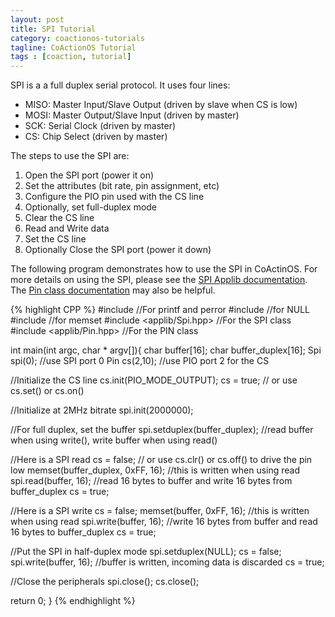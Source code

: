 ```yaml
---
layout: post
title: SPI Tutorial
category: coactionos-tutorials
tagline: CoActionOS Tutorial
tags : [coaction, tutorial]
---
```


SPI is a a full duplex serial protocol. It uses four lines:

- MISO: Master Input/Slave Output (driven by slave when CS is low)
- MOSI: Master Output/Slave Input (driven by master)
- SCK: Serial Clock (driven by master)
- CS: Chip Select (driven by master)

The steps to use the SPI are:

1. Open the SPI port (power it on)
1. Set the attributes (bit rate, pin assignment, etc)
1. Configure the PIO pin used with the CS line
1. Optionally, set full-duplex mode
1. Clear the CS line
1. Read and Write data
1. Set the CS line
1. Optionally Close the SPI port (power it down)

The following program demonstrates how to use the SPI in CoActinOS. 
For more details on using the SPI, please see the 
[SPI Applib documentation](/projects/coactionos-applib/embedded/class_spi.html).  
The [Pin class documentation](/projects/coactionos-applib/embedded/class_pin.html) 
may also be helpful.

{% highlight CPP %}
#include <cstdio> //For printf and perror
#include <cstdlib> //for NULL
#include <cstring> //for memset
#include <applib/Spi.hpp> //For the SPI class
#include <applib/Pin.hpp> //For the PIN class
 
int main(int argc, char * argv[]){
  char buffer[16];
  char buffer_duplex[16];
  Spi spi(0); //use SPI port 0
  Pin cs(2,10); //use PIO port 2 for the CS
 
  //Initialize the CS line
  cs.init(PIO_MODE_OUTPUT);
  cs = true;  // or use cs.set() or cs.on()
 
  //Initialize at 2MHz bitrate
  spi.init(2000000);
 
  //For full duplex, set the buffer
  spi.setduplex(buffer_duplex); //read buffer when using write(), write buffer when using read()
 
  //Here is a SPI read
  cs = false;  // or use cs.clr() or cs.off() to drive the pin low
  memset(buffer_duplex, 0xFF, 16); //this is written when using read
  spi.read(buffer, 16); //read 16 bytes to buffer and write 16 bytes from buffer_duplex
  cs = true;
 
  //Here is a SPI write
  cs = false;
  memset(buffer, 0xFF, 16); //this is written when using read
  spi.write(buffer, 16); //write 16 bytes from buffer and read 16 bytes to buffer_duplex
  cs = true;
 
  //Put the SPI in half-duplex mode
  spi.setduplex(NULL);
  cs = false;
  spi.write(buffer, 16); //buffer is written, incoming data is discarded
  cs = true;
 
  //Close the peripherals
  spi.close();
  cs.close();
 
  return 0;
}
{% endhighlight %}